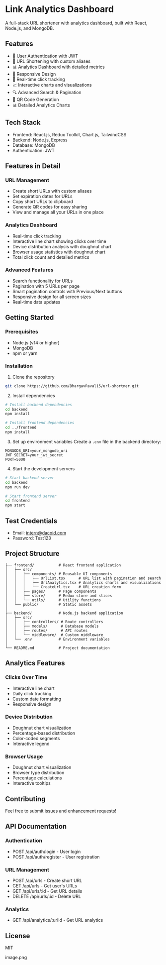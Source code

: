 # Link Analytics Dashboard

A full-stack URL shortener with analytics dashboard, built with React, Node.js, and MongoDB.

## Features

- 🔐 User Authentication with JWT
- 🔗 URL Shortening with custom aliases
- 📊 Analytics Dashboard with detailed metrics
- 📱 Responsive Design
- 🚀 Real-time click tracking
- 📈 Interactive charts and visualizations
- 🔍 Advanced Search & Pagination
- 📱 QR Code Generation
- 📊 Detailed Analytics Charts

## Tech Stack

- Frontend: React.js, Redux Toolkit, Chart.js, TailwindCSS
- Backend: Node.js, Express
- Database: MongoDB
- Authentication: JWT

## Features in Detail

### URL Management

- Create short URLs with custom aliases
- Set expiration dates for URLs
- Copy short URLs to clipboard
- Generate QR codes for easy sharing
- View and manage all your URLs in one place

### Analytics Dashboard

- Real-time click tracking
- Interactive line chart showing clicks over time
- Device distribution analysis with doughnut chart
- Browser usage statistics with doughnut chart
- Total click count and detailed metrics

### Advanced Features

- Search functionality for URLs
- Pagination with 5 URLs per page
- Smart pagination controls with Previous/Next buttons
- Responsive design for all screen sizes
- Real-time data updates

## Getting Started

### Prerequisites

- Node.js (v14 or higher)
- MongoDB
- npm or yarn

### Installation

1. Clone the repository

```bash
git clone https://github.com/BhargavRaval15/url-shortner.git
```

2. Install dependencies

```bash
# Install backend dependencies
cd backend
npm install

# Install frontend dependencies
cd ../frontend
npm install
```

3. Set up environment variables
   Create a `.env` file in the backend directory:

```
MONGODB_URI=your_mongodb_uri
JWT_SECRET=your_jwt_secret
PORT=5000
```

4. Start the development servers

```bash
# Start backend server
cd backend
npm run dev

# Start frontend server
cd frontend
npm start
```

## Test Credentials

- Email: intern@dacoid.com
- Password: Test123

## Project Structure

```
├── frontend/           # React frontend application
│   ├── src/
│   │   ├── components/ # Reusable UI components
│   │   │   ├── UrlList.tsx      # URL list with pagination and search
│   │   │   ├── UrlAnalytics.tsx # Analytics charts and visualizations
│   │   │   └── CreateUrl.tsx    # URL creation form
│   │   ├── pages/      # Page components
│   │   ├── store/      # Redux store and slices
│   │   └── utils/      # Utility functions
│   └── public/         # Static assets
│
├── backend/            # Node.js backend application
│   ├── src/
│   │   ├── controllers/ # Route controllers
│   │   ├── models/      # Database models
│   │   ├── routes/      # API routes
│   │   └── middleware/  # Custom middleware
│   └── .env            # Environment variables
│
└── README.md           # Project documentation
```

## Analytics Features

### Clicks Over Time

- Interactive line chart
- Daily click tracking
- Custom date formatting
- Responsive design

### Device Distribution

- Doughnut chart visualization
- Percentage-based distribution
- Color-coded segments
- Interactive legend

### Browser Usage

- Doughnut chart visualization
- Browser type distribution
- Percentage calculations
- Interactive tooltips

## Contributing

Feel free to submit issues and enhancement requests!

## API Documentation

### Authentication

- POST /api/auth/login - User login
- POST /api/auth/register - User registration

### URL Management

- POST /api/urls - Create short URL
- GET /api/urls - Get user's URLs
- GET /api/urls/:id - Get URL details
- DELETE /api/urls/:id - Delete URL

### Analytics

- GET /api/analytics/:urlId - Get URL analytics

## License

MIT


image.png